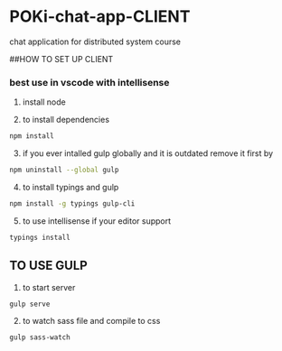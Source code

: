 # POKi-chat-app-CLIENT
chat application for distributed system course

##HOW TO SET UP CLIENT
### best use in vscode with intellisense

1. install node

2. to install dependencies
```bash
npm install
 ```

3. if you ever intalled gulp globally and it is outdated remove it first by
```bash
npm uninstall --global gulp
```  

4. to install typings and gulp
```bash
npm install -g typings gulp-cli
 ```

5. to use intellisense if your editor support
```bash
typings install
 ```  

## TO USE GULP

1. to start server
```bash
gulp serve
``` 

2. to watch sass file and compile to css
```bash
gulp sass-watch
```